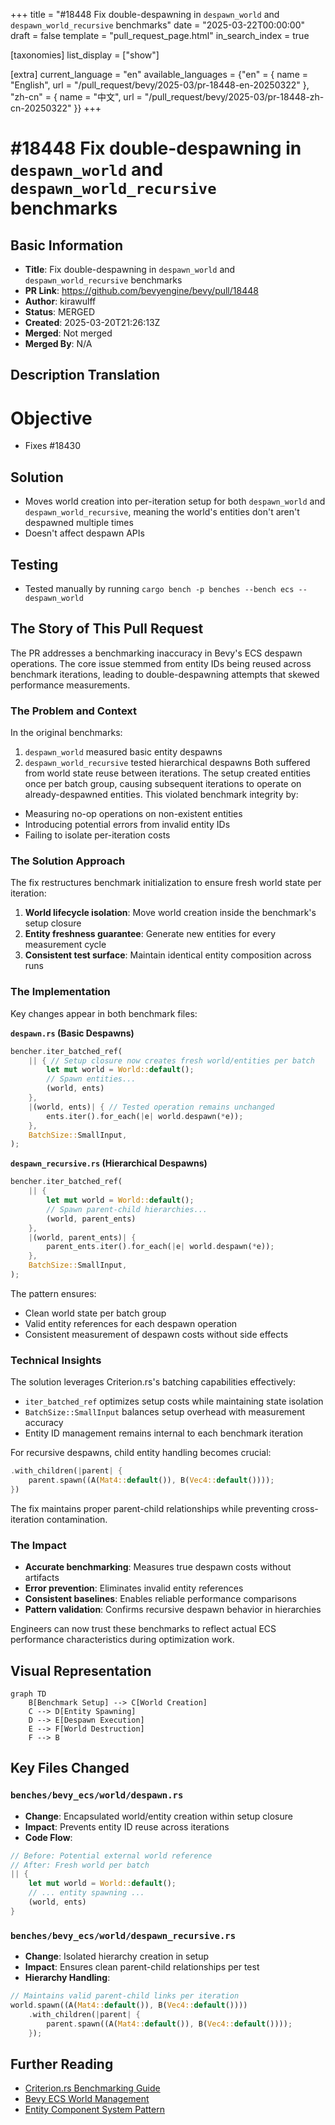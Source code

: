 +++
title = "#18448 Fix double-despawning in `despawn_world` and `despawn_world_recursive` benchmarks"
date = "2025-03-22T00:00:00"
draft = false
template = "pull_request_page.html"
in_search_index = true

[taxonomies]
list_display = ["show"]

[extra]
current_language = "en"
available_languages = {"en" = { name = "English", url = "/pull_request/bevy/2025-03/pr-18448-en-20250322" }, "zh-cn" = { name = "中文", url = "/pull_request/bevy/2025-03/pr-18448-zh-cn-20250322" }}
+++

# #18448 Fix double-despawning in `despawn_world` and `despawn_world_recursive` benchmarks

## Basic Information
- **Title**: Fix double-despawning in `despawn_world` and `despawn_world_recursive` benchmarks
- **PR Link**: https://github.com/bevyengine/bevy/pull/18448
- **Author**: kirawulff
- **Status**: MERGED
- **Created**: 2025-03-20T21:26:13Z
- **Merged**: Not merged
- **Merged By**: N/A

## Description Translation
# Objective

- Fixes #18430


## Solution

- Moves world creation into per-iteration setup for both `despawn_world` and `despawn_world_recursive`, meaning the world's entities don't aren't despawned multiple times
- Doesn't affect despawn APIs

## Testing

- Tested manually by running `cargo bench -p benches --bench ecs -- despawn_world`

## The Story of This Pull Request

The PR addresses a benchmarking inaccuracy in Bevy's ECS despawn operations. The core issue stemmed from entity IDs being reused across benchmark iterations, leading to double-despawning attempts that skewed performance measurements.

### The Problem and Context
In the original benchmarks:
1. `despawn_world` measured basic entity despawns
2. `despawn_world_recursive` tested hierarchical despawns
Both suffered from world state reuse between iterations. The setup created entities once per batch group, causing subsequent iterations to operate on already-despawned entities. This violated benchmark integrity by:
- Measuring no-op operations on non-existent entities
- Introducing potential errors from invalid entity IDs
- Failing to isolate per-iteration costs

### The Solution Approach
The fix restructures benchmark initialization to ensure fresh world state per iteration:
1. **World lifecycle isolation**: Move world creation inside the benchmark's setup closure
2. **Entity freshness guarantee**: Generate new entities for every measurement cycle
3. **Consistent test surface**: Maintain identical entity composition across runs

### The Implementation
Key changes appear in both benchmark files:

**`despawn.rs` (Basic Despawns)**
```rust
bencher.iter_batched_ref(
    || { // Setup closure now creates fresh world/entities per batch
        let mut world = World::default();
        // Spawn entities...
        (world, ents)
    },
    |(world, ents)| { // Tested operation remains unchanged
        ents.iter().for_each(|e| world.despawn(*e));
    },
    BatchSize::SmallInput,
);
```

**`despawn_recursive.rs` (Hierarchical Despawns)**
```rust
bencher.iter_batched_ref(
    || {
        let mut world = World::default();
        // Spawn parent-child hierarchies...
        (world, parent_ents)
    },
    |(world, parent_ents)| {
        parent_ents.iter().for_each(|e| world.despawn(*e));
    },
    BatchSize::SmallInput,
);
```

The pattern ensures:
- Clean world state per batch group
- Valid entity references for each despawn operation
- Consistent measurement of despawn costs without side effects

### Technical Insights
The solution leverages Criterion.rs's batching capabilities effectively:
- `iter_batched_ref` optimizes setup costs while maintaining state isolation
- `BatchSize::SmallInput` balances setup overhead with measurement accuracy
- Entity ID management remains internal to each benchmark iteration

For recursive despawns, child entity handling becomes crucial:
```rust
.with_children(|parent| {
    parent.spawn((A(Mat4::default()), B(Vec4::default())));
})
```
The fix maintains proper parent-child relationships while preventing cross-iteration contamination.

### The Impact
- **Accurate benchmarking**: Measures true despawn costs without artifacts
- **Error prevention**: Eliminates invalid entity references
- **Consistent baselines**: Enables reliable performance comparisons
- **Pattern validation**: Confirms recursive despawn behavior in hierarchies

Engineers can now trust these benchmarks to reflect actual ECS performance characteristics during optimization work.

## Visual Representation

```mermaid
graph TD
    B[Benchmark Setup] --> C[World Creation]
    C --> D[Entity Spawning]
    D --> E[Despawn Execution]
    E --> F[World Destruction]
    F --> B
```

## Key Files Changed

### `benches/bevy_ecs/world/despawn.rs`
- **Change**: Encapsulated world/entity creation within setup closure
- **Impact**: Prevents entity ID reuse across iterations
- **Code Flow**:
```rust
// Before: Potential external world reference
// After: Fresh world per batch
|| {
    let mut world = World::default();
    // ... entity spawning ...
    (world, ents)
}
```

### `benches/bevy_ecs/world/despawn_recursive.rs`
- **Change**: Isolated hierarchy creation in setup
- **Impact**: Ensures clean parent-child relationships per test
- **Hierarchy Handling**:
```rust
// Maintains valid parent-child links per iteration
world.spawn((A(Mat4::default()), B(Vec4::default())))
    .with_children(|parent| {
        parent.spawn((A(Mat4::default()), B(Vec4::default())));
    });
```

## Further Reading
- [Criterion.rs Benchmarking Guide](https://bheisler.github.io/criterion.rs/book/)
- [Bevy ECS World Management](https://bevyengine.org/learn/book/ECS/world/)
- [Entity Component System Pattern](https://en.wikipedia.org/wiki/Entity_component_system)